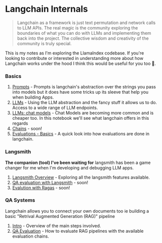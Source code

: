# Langchain Internals
> Langchain as a framework is just text permutation and network calls to LLM APIs. The real magic is the community
> exploring the boundaries of what you can do with LLMs and implementing them back into the project.
> The collective wisdom and creativity of the community is truly special.

This is my notes as I'm exploring the LlamaIndex codebase. If you're looking to contribute or interested in understanding more about how Langchain works under the hood I think this would be useful for you too 🙂. 

### Basics
1. [Prompts](./prompts.ipynb) - Prompts is langchain's abstraction over the strings you pass into models but it does have some tricks up its sleeve that help you when building Apps.
2. [LLMs](./llms-completion.ipynb) - Using the LLM abstraction and the fancy 
   stuff it allows us to do. Access to a wide range of LLM endpoints.
3. [LLMs: chat models](./llms-chat.ipynb) - Chat Models are becoming more common
   and is cheaper too. In this notebook we'll see what langchain offers in this
   regards
4. [Chains](./chains.ipynb) - soon!
5. [Evaluations - Basics](./evaluations.ipynb) - A quick look into how
   evaluations are done in langchain.

### Langsmith
**The companion (tool) I've been waiting for**
langsmith has been a game changer for me when I'm developing and debugging LLM
apps. 

1. [Langsmith Overview](./langsmith-intro.ipynb) - Exploring all the langsmith
   features available.
2. [QA evaluation with Langsmith](./langsmith-qa-evaluation.ipynb) - soon!
3. [Evalution with Ragas]() - soon!


### QA Systems
Langchain allows you to connect your own documents too ie building a basic
"Retrival Augmented Generation (RAG)" pipeline

1. [Intro](./QA-intro.ipynb) - Overview of the main steps involved.
2. [QA Evaluation](./qa_evaluations.ipynb) - How to evaluate RAG pipelines with
   the available evaluation chains.
